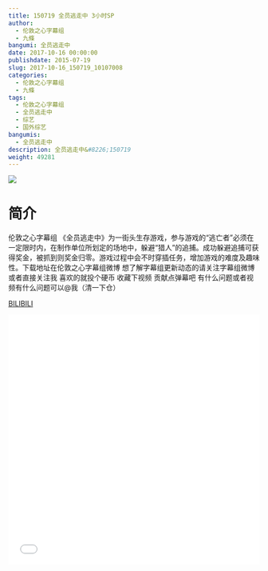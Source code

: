 ```yaml
---
title: 150719 全员逃走中 3小时SP
author: 
  - 伦敦之心字幕组
  - 九條
bangumi: 全员逃走中
date: 2017-10-16 00:00:00
publishdate: 2015-07-19
slug: 2017-10-16_150719_10107008
categories: 
  - 伦敦之心字幕组
  - 九條
tags: 
  - 伦敦之心字幕组
  - 全员逃走中
  - 综艺
  - 国外综艺
bangumis: 
  - 全员逃走中
description: 全员逃走中&#8226;150719
weight: 49281
---
```


![](https://i.imgur.com/iQi70GZ.jpg)

# 简介  
伦敦之心字幕组
《全员逃走中》为一街头生存游戏，参与游戏的“逃亡者”必须在一定限时内，在制作单位所划定的场地中，躲避“猎人”的追捕。成功躲避追捕可获得奖金，被抓到则奖金归零。游戏过程中会不时穿插任务，增加游戏的难度及趣味性。下载地址在伦敦之心字幕组微博 想了解字幕组更新动态的请关注字幕组微博或者直接关注我 喜欢的就投个硬币 收藏下视频 贡献点弹幕吧
有什么问题或者视频有什么问题可以@我（清一下仓）

  [BILIBILI](https://www.bilibili.com/video/av10107008/)


  <iframe src="//www.bilibili.com/html/html5player.html?cid=16700759&aid=10107008" width="100%" height="500" frameborder="0" allowfullscreen="allowfullscreen"></iframe>

